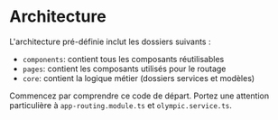 # Architecture

L'architecture pré-définie inclut les dossiers suivants :
- `components`: contient tous les composants réutilisables
- `pages`: contient les composants utilisés pour le routage
- `core`: contient la logique métier (dossiers services et modèles)

Commencez par comprendre ce code de départ. Portez une attention particulière à `app-routing.module.ts` et `olympic.service.ts`.
